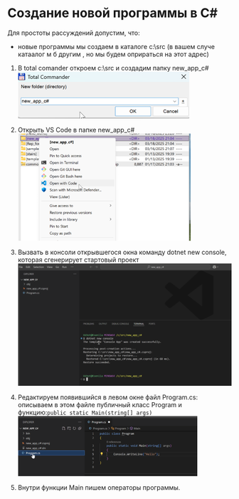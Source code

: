 Создание новой программы в С#
=========

Для простоты рассуждений допустим, что:
- новые программы мы создаем в каталоге с:\src (в вашем случе катаалог м б другим , но мы будем оприраться на этот адрес)

1. В total comander откроем c:\src и создадим папку new_app_c#  
![создание нов программы C#](creature_new_app_cs.png)
1. Открыть VS Code в папке new_app_c#    
![создание нов программы C#](open_with_code.png)
1. Вызвать в консоли открывшегося окна команду dotnet new console, которая сгенерирует стартовый проект  
![создание нов программы C#](dotnet_new_console.png)

1. Редактируем появившийся в левом окне файл Program.cs:
описываем в этом файле публичный класс Program
и функцию:`public static Main(string[] args)`  
![создание нов программы C#](update_program_cs.png)

1. Внутри функции Main пишем операторы программы.
